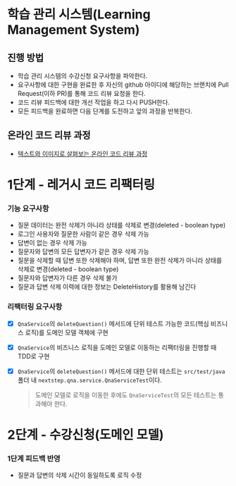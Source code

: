 # 학습 관리 시스템(Learning Management System)
## 진행 방법
* 학습 관리 시스템의 수강신청 요구사항을 파악한다.
* 요구사항에 대한 구현을 완료한 후 자신의 github 아이디에 해당하는 브랜치에 Pull Request(이하 PR)를 통해 코드 리뷰 요청을 한다.
* 코드 리뷰 피드백에 대한 개선 작업을 하고 다시 PUSH한다.
* 모든 피드백을 완료하면 다음 단계를 도전하고 앞의 과정을 반복한다.

## 온라인 코드 리뷰 과정
* [텍스트와 이미지로 살펴보는 온라인 코드 리뷰 과정](https://github.com/next-step/nextstep-docs/tree/master/codereview)


# 1단계 - 레거시 코드 리팩터링
### 기능 요구사항
- 질문 데이터는 완전 삭제가 아니라 상태를 삭제로 변경(deleted - boolean type)
- 로그인 사용자와 질문한 사람이 같은 경우 삭제 가능
- 답변이 없는 경우 삭제 가능
- 질문자와 답변의 모든 답변자가 같은 경우 삭제 가능
- 질문을 삭제할 때 답변 또한 삭제해야 하며, 답변 또한 완전 삭제가 아니라 상태를 삭제로 변경(deleted - boolean type)
- 질문자와 답변자가 다른 경우 삭제 불가
- 질문과 답변 삭제 이력에 대한 정보는 DeleteHistory를 활용해 남긴다

### 리팩터링 요구사항
- [x] `QnaService`의 `deleteQuestion()` 메서드에 단위 테스트 가능한 코드(핵심 비즈니스 로직)를 도메인 모델 객체에 구현
- [x] `QnaService`의 비즈니스 로직을 도메인 모델로 이동하는 리팩터링을 진행할 때 TDD로 구현
- [x] `QnaService`의 `deleteQuestion()` 메서드에 대한 단위 테스트는 `src/test/java` 폴더 내 `nextstep.qna.service.QnaServiceTest`이다.
  > 도메인 모델로 로직을 이동한 후에도 `QnaServiceTest`의 모든 테스트는 통과해야 한다.


# 2단계 - 수강신청(도메인 모델)
### 1단계 피드백 반영
- 질문과 답변의 삭제 시간이 동일하도록 로직 수정